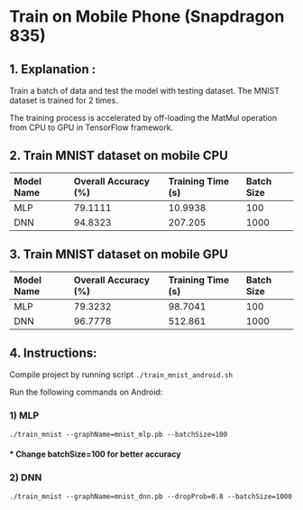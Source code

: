 # Train on Mobile Phone (Snapdragon 835)
## 1. Explanation :

Train a batch of data and test the model with testing dataset.
The MNIST dataset is trained for 2 times.

The training process is accelerated by off-loading the MatMul operation from CPU
to GPU in TensorFlow framework.

## 2. Train MNIST dataset on mobile CPU

| Model Name |  Overall Accuracy (%)  | Training Time (s) | Batch Size |
| :---       | :---                   | :---              | :---       |
| MLP        | 79.1111                | 10.9938           | 100        |
| DNN        | 94.8323                | 207.205           | 1000       |

## 3. Train MNIST dataset on mobile GPU

| Model Name |  Overall Accuracy (%)  | Training Time (s) | Batch Size |
| :---       | :---                   | :---              | :---       |
| MLP        | 79.3232                | 98.7041           | 100        |
| DNN        | 96.7778                | 512.861           | 1000       |

## 4. Instructions:

Compile project by running script `./train_mnist_android.sh`

Run the following commands on Android:

### 1) MLP
`./train_mnist --graphName=mnist_mlp.pb --batchSize=100`
#### * Change batchSize=100 for better accuracy
### 2) DNN
`./train_mnist --graphName=mnist_dnn.pb --dropProb=0.8 --batchSize=1000`
